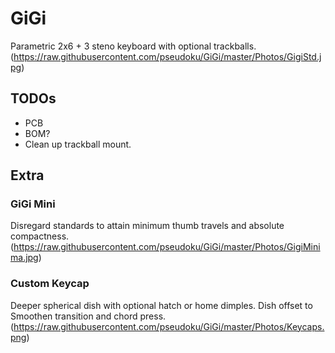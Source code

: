# GiGi
Parametric 2x6 + 3 steno keyboard with optional trackballs.
(https://raw.githubusercontent.com/pseudoku/GiGi/master/Photos/GigiStd.jpg)
## TODOs
* PCB
* BOM?
* Clean up trackball mount.

## Extra
### GiGi Mini
Disregard standards to attain minimum thumb travels and absolute compactness.
(https://raw.githubusercontent.com/pseudoku/GiGi/master/Photos/GigiMinima.jpg)

### Custom  Keycap
Deeper spherical dish with optional hatch or home dimples.
Dish offset to Smoothen transition and chord press.
(https://raw.githubusercontent.com/pseudoku/GiGi/master/Photos/Keycaps.png)
